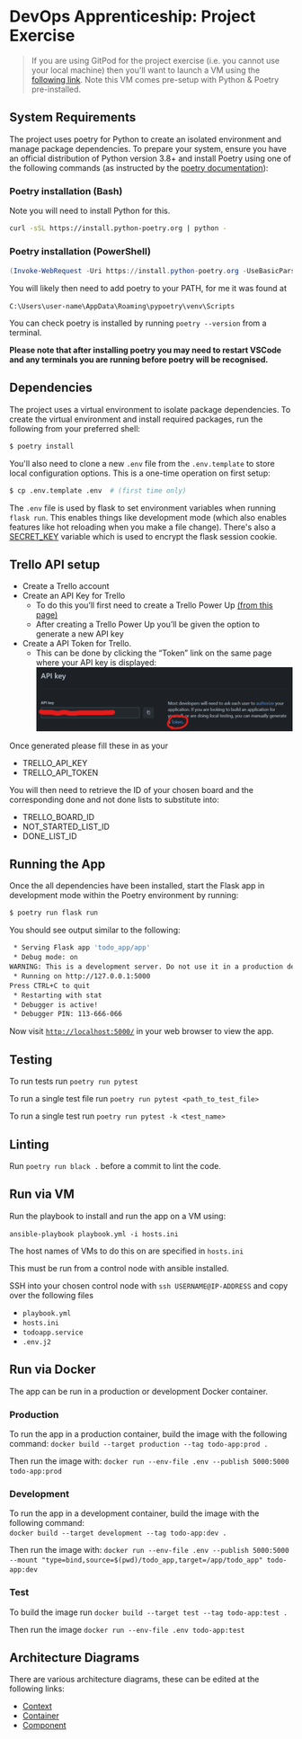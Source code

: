 # DevOps Apprenticeship: Project Exercise

> If you are using GitPod for the project exercise (i.e. you cannot use your local machine) then you'll want to launch a VM using the [following link](https://gitpod.io/#https://github.com/CorndelWithSoftwire/DevOps-Course-Starter). Note this VM comes pre-setup with Python & Poetry pre-installed.

## System Requirements

The project uses poetry for Python to create an isolated environment and manage package dependencies. To prepare your system, ensure you have an official distribution of Python version 3.8+ and install Poetry using one of the following commands (as instructed by the [poetry documentation](https://python-poetry.org/docs/#system-requirements)):

### Poetry installation (Bash)

Note you will need to install Python for this.

```bash
curl -sSL https://install.python-poetry.org | python -
```

### Poetry installation (PowerShell)

```powershell
(Invoke-WebRequest -Uri https://install.python-poetry.org -UseBasicParsing).Content | py -
```

You will likely then need to add poetry to your PATH, for me it was found at 

`C:\Users\user-name\AppData\Roaming\pypoetry\venv\Scripts`

You can check poetry is installed by running `poetry --version` from a terminal.

**Please note that after installing poetry you may need to restart VSCode and any terminals you are running before poetry will be recognised.**

## Dependencies

The project uses a virtual environment to isolate package dependencies. To create the virtual environment and install required packages, run the following from your preferred shell:

```bash
$ poetry install
```

You'll also need to clone a new `.env` file from the `.env.template` to store local configuration options. This is a one-time operation on first setup:

```bash
$ cp .env.template .env  # (first time only)
```

The `.env` file is used by flask to set environment variables when running `flask run`. This enables things like development mode (which also enables features like hot reloading when you make a file change). There's also a [SECRET_KEY](https://flask.palletsprojects.com/en/2.3.x/config/#SECRET_KEY) variable which is used to encrypt the flask session cookie.

## Trello API setup 
- Create a Trello account
- Create an API Key for Trello
    - To do this you’ll first need to create a Trello Power Up [(from this page)](https://trello.com/power-ups/admin)
    - After creating a Trello Power Up you’ll be given the option to generate a new API key
- Create a API Token for Trello.
    - This can be done by clicking the “Token” link on the same page where your API key is displayed:
    ![alt text](image.png)

Once generated please fill these in as your 
- TRELLO_API_KEY
- TRELLO_API_TOKEN

You will then need to retrieve the ID of your chosen board and the corresponding done and not done lists to substitute into:
- TRELLO_BOARD_ID
- NOT_STARTED_LIST_ID
- DONE_LIST_ID

## Running the App

Once the all dependencies have been installed, start the Flask app in development mode within the Poetry environment by running:
```bash
$ poetry run flask run
```

You should see output similar to the following:
```bash
 * Serving Flask app 'todo_app/app'
 * Debug mode: on
WARNING: This is a development server. Do not use it in a production deployment. Use a production WSGI server instead.
 * Running on http://127.0.0.1:5000
Press CTRL+C to quit
 * Restarting with stat
 * Debugger is active!
 * Debugger PIN: 113-666-066
```
Now visit [`http://localhost:5000/`](http://localhost:5000/) in your web browser to view the app.

## Testing

To run tests run `poetry run pytest` 

To run a single test file run `poetry run pytest <path_to_test_file>`

To run a single test run `poetry run pytest -k <test_name>`

## Linting

Run `poetry run black .` before a commit to lint the code.

## Run via VM

Run the playbook to install and run the app on a VM using:

`ansible-playbook playbook.yml -i hosts.ini`

The host names of VMs to do this on are specified in `hosts.ini`

This must be run from a control node with ansible installed.

SSH into your chosen control node with `ssh USERNAME@IP-ADDRESS` and copy over the following files 

- `playbook.yml`
- `hosts.ini`
- `todoapp.service`
- `.env.j2`

## Run via Docker

The app can be run in a production or development Docker container.

### Production
To run the app in a production container, build the image with the following command:
    `docker build --target production --tag todo-app:prod .` 

Then run the image with:
    `docker run --env-file .env --publish 5000:5000 todo-app:prod`

### Development
To run the app in a development container, build the image with the following command:  
    `docker build --target development --tag todo-app:dev .` 

Then run the image with:
    `docker run --env-file .env --publish 5000:5000 --mount "type=bind,source=$(pwd)/todo_app,target=/app/todo_app" todo-app:dev`

### Test
To build the image run
    `docker build --target test --tag todo-app:test .` 

Then run the image
    `docker run --env-file .env todo-app:test`

## Architecture Diagrams

There are various architecture diagrams, these can be edited at the following links:

- [Context](https://drive.google.com/file/d/18BS3nEtXpjtA20sy34RnllzXHkki3s41/view?usp=sharing)
- [Container](https://drive.google.com/file/d/1jSqLHqSkewq0LrWeUCb7xt6wbRtAS6l1/view?usp=sharing)
- [Component](https://drive.google.com/file/d/10fiX0yS5X_fz9KX-pwp16SeswVr5LYOU/view?usp=sharing) 
